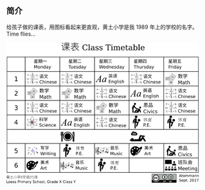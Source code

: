 ## 简介

给孩子做的课表，用图标看起来更直观，黄土小学是我 1989 年上的学校的名字。Time flies...

![image](https://github.com/atommann/class-timetable/blob/master/class-timetable-with-icons-gxcy.jpg)

